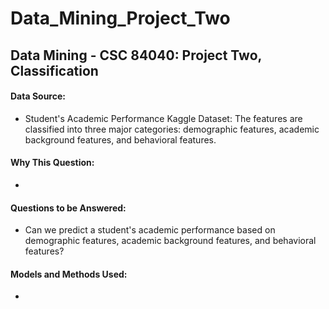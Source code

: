 # Data_Mining_Project_Two
## Data Mining - CSC 84040: Project Two, Classification

#### Data Source:
* Student's Academic Performance Kaggle Dataset:
  The features are classified into three major categories: demographic features, academic background features, and behavioral features.
   
#### Why This Question:
*

#### Questions to be Answered:
* Can we predict a student's academic performance based on demographic features, academic background features, and behavioral features?

#### Models and Methods Used:
* 
